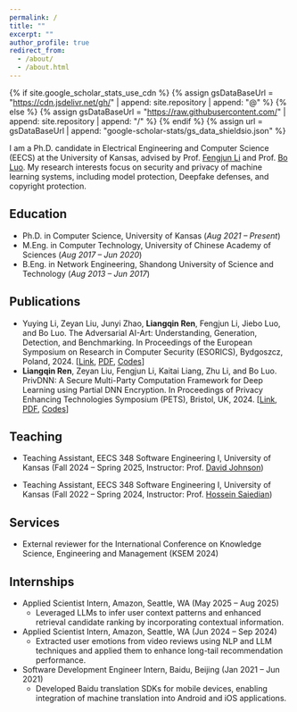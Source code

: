 ```yaml
---
permalink: /
title: ""
excerpt: ""
author_profile: true
redirect_from: 
  - /about/
  - /about.html
---
```


{% if site.google_scholar_stats_use_cdn %}
{% assign gsDataBaseUrl = "https://cdn.jsdelivr.net/gh/" | append: site.repository | append: "@" %}
{% else %}
{% assign gsDataBaseUrl = "https://raw.githubusercontent.com/" | append: site.repository | append: "/" %}
{% endif %}
{% assign url = gsDataBaseUrl | append: "google-scholar-stats/gs_data_shieldsio.json" %}

<span class='anchor' id='about-me'></span>

I am a Ph.D. candidate in Electrical Engineering and Computer Science (EECS) at the University of Kansas, advised by Prof. [Fengjun Li](https://ittc.ku.edu/~fli/) and Prof. [Bo Luo](https://www.ittc.ku.edu/~bluo/). My research interests focus on security and privacy of machine learning systems, including model protection, Deepfake defenses, and copyright protection.

## Education

- Ph.D. in Computer Science, University of Kansas (*Aug 2021 – Present*)
- M.Eng. in Computer Technology, University of Chinese Academy of Sciences (*Aug 2017 – Jun 2020*)
- B.Eng. in Network Engineering, Shandong University of Science and Technology (*Aug 2013 – Jun 2017*)

## Publications

- Yuying Li, Zeyan Liu, Junyi Zhao, **Liangqin Ren**, Fengjun Li, Jiebo Luo, and Bo Luo. The Adversarial AI-Art: Understanding, Generation, Detection, and Benchmarking. In Proceedings of the European Symposium on Research in Computer Security (ESORICS), Bydgoszcz, Poland, 2024. [[Link](https://link.springer.com/chapter/10.1007/978-3-031-70879-4_16), [PDF](https://www.ittc.ku.edu/~bluo/pubs/li2024esorics.pdf), [Codes](https://github.com/AdvAIArtProject/AdvAIArt)]
- **Liangqin Ren**, Zeyan Liu, Fengjun Li, Kaitai Liang, Zhu Li, and Bo Luo. PrivDNN: A Secure Multi-Party Computation Framework for Deep Learning using Partial DNN Encryption. In Proceedings of Privacy Enhancing Technologies Symposium (PETS), Bristol, UK, 2024. [[Link](https://petsymposium.org/popets/2024/popets-2024-0089.php), [PDF](../files/2024_pets_privdnn.pdf), [Codes](https://github.com/LiangqinRen/PrivDNN)]

## Teaching

- Teaching Assistant, EECS 348 Software Engineering I, University of Kansas (Fall 2024 – Spring 2025, Instructor: Prof. [David Johnson](https://eecs.ku.edu/people/david-johnson))

- Teaching Assistant, EECS 348 Software Engineering I, University of Kansas (Fall 2022 – Spring 2024, Instructor: Prof. [Hossein Saiedian](https://people.eecs.ku.edu/~saiedian/))

## Services

- External reviewer for the International Conference on Knowledge Science, Engineering and Management (KSEM 2024)

## Internships

- Applied Scientist Intern, Amazon, Seattle, WA (May 2025 – Aug 2025)
  - Leveraged LLMs to infer user context patterns and enhanced retrieval candidate ranking by incorporating contextual information.
- Applied Scientist Intern, Amazon, Seattle, WA (Jun 2024 – Sep 2024)
  - Extracted user emotions from video reviews using NLP and LLM techniques and applied them to enhance long-tail recommendation performance.
- Software Development Engineer Intern, Baidu, Beijing (Jan 2021 – Jun 2021)
  - Developed Baidu translation SDKs for mobile devices, enabling integration of machine translation into Android and iOS applications.
